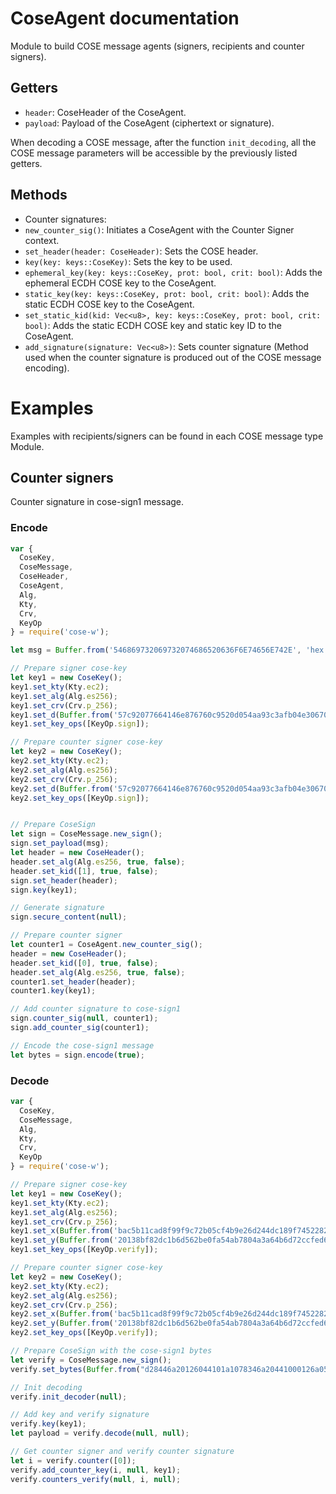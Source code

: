 # CoseAgent documentation

Module to build COSE message agents (signers, recipients and counter signers).

## Getters

- `header`: CoseHeader of the CoseAgent.
- `payload`: Payload of the CoseAgent (ciphertext or signature).

When decoding a COSE message, after the function `init_decoding`, all the COSE message parameters will be accessible by the previously listed getters.

## Methods 

- Counter signatures:
- `new_counter_sig()`: Initiates a CoseAgent with the Counter Signer context.
- `set_header(header: CoseHeader)`: Sets the COSE header.
- `key(key: keys::CoseKey)`: Sets the key to be used.
- `ephemeral_key(key: keys::CoseKey, prot: bool, crit: bool)`: Adds the ephemeral ECDH COSE key to the CoseAgent.
- `static_key(key: keys::CoseKey, prot: bool, crit: bool)`: Adds the static ECDH COSE key to the CoseAgent.
- `set_static_kid(kid: Vec<u8>, key: keys::CoseKey, prot: bool, crit: bool)`: Adds the static ECDH COSE key and static key ID to the CoseAgent.
- `add_signature(signature: Vec<u8>)`: Sets counter signature (Method used when the counter signature is produced out of the COSE message encoding).

# Examples

Examples with recipients/signers can be found in each COSE message type Module.

## Counter signers

Counter signature in cose-sign1 message.

### Encode
```js
var {
  CoseKey,
  CoseMessage,
  CoseHeader,
  CoseAgent,
  Alg,
  Kty,
  Crv,
  KeyOp
} = require('cose-w');

let msg = Buffer.from('546869732069732074686520636F6E74656E742E', 'hex');

// Prepare signer cose-key
let key1 = new CoseKey();
key1.set_kty(Kty.ec2);
key1.set_alg(Alg.es256);
key1.set_crv(Crv.p_256);
key1.set_d(Buffer.from('57c92077664146e876760c9520d054aa93c3afb04e306705db6090308507b4d3', 'hex'));
key1.set_key_ops([KeyOp.sign]);

// Prepare counter signer cose-key
let key2 = new CoseKey();
key2.set_kty(Kty.ec2);
key2.set_alg(Alg.es256);
key2.set_crv(Crv.p_256);
key2.set_d(Buffer.from('57c92077664146e876760c9520d054aa93c3afb04e306705db6090308507b4d3', 'hex'));
key2.set_key_ops([KeyOp.sign]);


// Prepare CoseSign
let sign = CoseMessage.new_sign();
sign.set_payload(msg);
let header = new CoseHeader();
header.set_alg(Alg.es256, true, false);
header.set_kid([1], true, false);
sign.set_header(header);
sign.key(key1);

// Generate signature
sign.secure_content(null);

// Prepare counter signer
let counter1 = CoseAgent.new_counter_sig();
header = new CoseHeader();
header.set_kid([0], true, false);
header.set_alg(Alg.es256, true, false);
counter1.set_header(header);
counter1.key(key1);

// Add counter signature to cose-sign1
sign.counter_sig(null, counter1);
sign.add_counter_sig(counter1);

// Encode the cose-sign1 message
let bytes = sign.encode(true);
```

### Decode
```js
var {
  CoseKey,
  CoseMessage,
  Alg,
  Kty,
  Crv,
  KeyOp
} = require('cose-w');

// Prepare signer cose-key
let key1 = new CoseKey();
key1.set_kty(Kty.ec2);
key1.set_alg(Alg.es256);
key1.set_crv(Crv.p_256);
key1.set_x(Buffer.from('bac5b11cad8f99f9c72b05cf4b9e26d244dc189f745228255a219a86d6a09eff', 'hex'));
key1.set_y(Buffer.from('20138bf82dc1b6d562be0fa54ab7804a3a64b6d72ccfed6b6fb6ed28bbfc117e', 'hex'));
key1.set_key_ops([KeyOp.verify]);

// Prepare counter signer cose-key
let key2 = new CoseKey();
key2.set_kty(Kty.ec2);
key2.set_alg(Alg.es256);
key2.set_crv(Crv.p_256);
key2.set_x(Buffer.from('bac5b11cad8f99f9c72b05cf4b9e26d244dc189f745228255a219a86d6a09eff', 'hex'));
key2.set_y(Buffer.from('20138bf82dc1b6d562be0fa54ab7804a3a64b6d72ccfed6b6fb6ed28bbfc117e', 'hex'));
key2.set_key_ops([KeyOp.verify]);

// Prepare CoseSign with the cose-sign1 bytes
let verify = CoseMessage.new_sign();
verify.set_bytes(Buffer.from("d28446a20126044101a1078346a20441000126a05840b94eb54af9aba9250c3aabf65c7da5583d0c1b4e813f9dead8b5ac0fbc3afa2ae57ae88905c80f100771394501bc447d6064afcbdf88bb0620863f1e0827406554546869732069732074686520636f6e74656e742e5840cf6f9dd76e5c7252e72bf6bf685fced5d82309c4ae0df229a501529636106ae99ddb5efc8b73c208ddbc815f91d71dc9b7db8ce6390f76ad01ba256fc0eae575", "hex"));

// Init decoding
verify.init_decoder(null);

// Add key and verify signature
verify.key(key1);
let payload = verify.decode(null, null);

// Get counter signer and verify counter signature
let i = verify.counter([0]);
verify.add_counter_key(i, null, key1);
verify.counters_verify(null, i, null);
```
